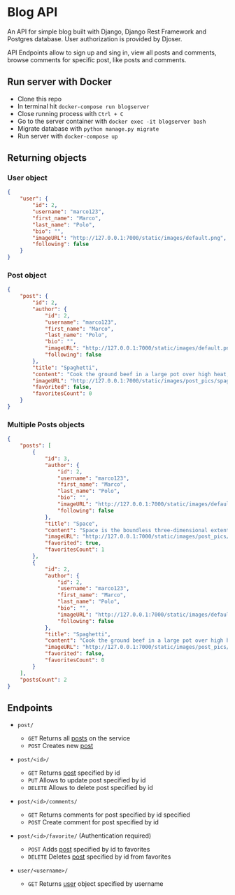 # Blog API
An API for simple blog built with Django, Django Rest Framework and Postgres database.
User authorization is provided by Djoser.

API Endpoints allow to sign up and sing in, view all posts and comments, browse comments for specific post, like posts and comments.

## Run server with Docker

- Clone this repo
- In terminal hit `docker-compose run blogserver`
- Close running process with `Ctrl + C`
- Go to the server container with `docker exec -it blogserver bash`
- Migrate database with `python manage.py migrate`
- Run server with `docker-compose up`

## Returning objects

### User object
```json
{
    "user": {
        "id": 2,
        "username": "marco123",
        "first_name": "Marco",
        "last_name": "Polo",
        "bio": "",
        "imageURL": "http://127.0.0.1:7000/static/images/default.png",
        "following": false
    }
}
```

### Post object
```json
{
    "post": {
        "id": 2,
        "author": {
            "id": 2,
            "username": "marco123",
            "first_name": "Marco",
            "last_name": "Polo",
            "bio": "",
            "imageURL": "http://127.0.0.1:7000/static/images/default.png",
            "following": false
        },
        "title": "Spaghetti",
        "content": "Cook the ground beef in a large pot over high heat, stirring quickly and constantly until completely browned 7 to 10 minutes. Stir the onion into the beef; cook and stir until the onion begins to turn translucent, about 5 minutes more. Drain excess grease from meat mixture. Add the mushroom to the mixture; allow to cook until it begins to soften, 1 to 2 minutes. Pour the diced tomatoes and tomato soup into the pot, stir, reduce heat to medium, and bring the mixture to a simmer.",
        "imageURL": "http://127.0.0.1:7000/static/images/post_pics/spaghetti_5z2btZM.png",
        "favorited": false,
        "favoritesCount": 0
    }
}
```

### Multiple Posts objects
```json
{
    "posts": [
        {
            "id": 3,
            "author": {
                "id": 2,
                "username": "marco123",
                "first_name": "Marco",
                "last_name": "Polo",
                "bio": "",
                "imageURL": "http://127.0.0.1:7000/static/images/default.png",
                "following": false
            },
            "title": "Space",
            "content": "Space is the boundless three-dimensional extent in which objects and events have relative position and direction.[1] In classical physics, physical space is often conceived in three linear dimensions, although modern physicists usually consider it, with time, to be part of a boundless four-dimensional continuum known as spacetime.",
            "imageURL": "http://127.0.0.1:7000/static/images/post_pics/spaghetti_NXtUkRY.png",
            "favorited": true,
            "favoritesCount": 1
        },
        {
            "id": 2,
            "author": {
                "id": 2,
                "username": "marco123",
                "first_name": "Marco",
                "last_name": "Polo",
                "bio": "",
                "imageURL": "http://127.0.0.1:7000/static/images/default.png",
                "following": false
            },
            "title": "Spaghetti",
            "content": "Cook the ground beef in a large pot over high heat, stirring quickly and constantly until completely browned 7 to 10 minutes. Stir the onion into the beef; cook and stir until the onion begins to turn translucent, about 5 minutes more. Drain excess grease from meat mixture. Add the mushroom to the mixture; allow to cook until it begins to soften, 1 to 2 minutes. Pour the diced tomatoes and tomato soup into the pot, stir, reduce heat to medium, and bring the mixture to a simmer.",
            "imageURL": "http://127.0.0.1:7000/static/images/post_pics/spaghetti_5z2btZM.png",
            "favorited": false,
            "favoritesCount": 0
        }
    ],
    "postsCount": 2
}
```

## Endpoints

- `post/`
  - `GET` Returns all [posts](#multiple-posts-objects) on the service
  - `POST` Creates new [post](#post-object)

- `post/<id>/`
  - `GET` Returns [post](#post-object) specified by id
  - `PUT` Allows to update post specified by id
  - `DELETE` Allows to delete post specified by id

- `post/<id>/comments/`
  - `GET` Returns comments for post specified by id specified
  - `POST` Create comment for post specified by id

- `post/<id>/favorite/` (Authentication required)
  - `POST` Adds [post](#post-object) specified by id to favorites
  - `DELETE` Deletes [post](#post-object) specified by id from favorites

- `user/<username>/`
  - `GET` Returns [user](#user-object) object specified by username
